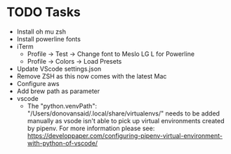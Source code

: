 # TODO Tasks

* Install oh mu zsh
* Install powerline fonts
* iTerm
    * Profile -> Test -> Change font to Meslo LG L for Powerline
    * Profile -> Colors -> Load Presets
* Update VScode settings.json
* Remove ZSH as this now comes with the latest Mac
* Configure aws
* Add brew path as parameter
* vscode
  * The "python.venvPath": "/Users/donovansaid/.local/share/virtualenvs/" needs to be
  added manually as vsode isn't able to pick up virtual environments created by pipenv.
  For more information please see: https://developpaper.com/configuring-pipenv-virtual-environment-with-python-of-vscode/
